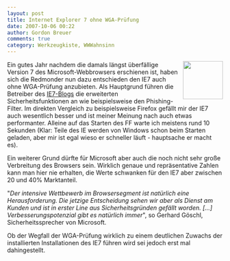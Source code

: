 ```yaml
---
layout: post
title: Internet Explorer 7 ohne WGA-Prüfung
date: 2007-10-06 00:22
author: Gordon Breuer
comments: true
category: Werkzeugkiste, WWWahnsinn
---
```

<p><img style="margin: 0px 0px 0px 5px" src="http://anheledirwp.blob.core.windows.net/wordpress/2007/10/1191578967i11916.png" alt="" width="93" height="89" align="right" />Ein gutes Jahr nachdem die damals l&auml;ngst &uuml;berf&auml;llige&nbsp; Version 7 des Microsoft-Webbrowsers erschienen ist, haben sich die Redmonder nun dazu entschieden den IE7 auch ohne WGA-Pr&uuml;fung anzubieten. Als Hauptgrund f&uuml;hren die Betreiber des <a href="http://blogs.msdn.com/ie/" target="_blank">IE7-Blogs</a> die erweiterten Sicherheitsfunktionen an wie beispielsweise den Phishing-Filter. Im direkten Vergleich zu beispielsweise Firefox gef&auml;llt mir der IE7 auch wesentlich besser und ist meiner Meinung nach auch etwas performanter. Alleine auf das Starten des FF warte ich meistens rund 10 Sekunden (Klar: Teile des IE werden von Windows schon beim Starten geladen, aber mir ist egal wieso er schneller l&auml;uft - hauptsache er macht es).</p>
<p>Ein weiterer Grund d&uuml;rfte f&uuml;r Microsoft aber auch die noch nicht sehr gro&szlig;e Verbreitung des Browsers sein. Wirklich genaue und repr&auml;sentative Zahlen kann man hier nie erhalten, die Werte schwanken f&uuml;r den IE7 aber zwischen 20 und 40% Marktanteil.</p>
<p>"<em>Der intensive Wettbewerb im Browsersegment ist nat&uuml;rlich eine Herausforderung. Die jetzige Entscheidung sehen wir aber als Dienst am Kunden und ist in erster Line aus Sicherheitsgr&uuml;nden gef&auml;llt worden. [...] Verbesserungspotenzial gibt es nat&uuml;rlich immer</em>", so Gerhard G&ouml;schl, Sicherheitssprecher von Microsoft.</p>
<p>Ob der Wegfall der WGA-Pr&uuml;fung wirklich zu einem deutlichen Zuwachs der installierten Installationen des IE7 f&uuml;hren wird sei jedoch erst mal dahingestellt.</p>
